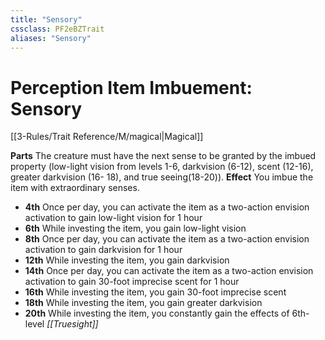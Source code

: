 ```yaml
---
title: "Sensory"
cssclass: PF2eBZTrait
aliases: "Sensory"
---
```


# Perception Item Imbuement: Sensory
[[3-Rules/Trait Reference/M/magical|Magical]]

**Parts** The creature must have the next sense to be granted by the imbued property (low-light vision from levels 1-6, darkvision (6-12), scent (12-16), greater darkvision (16- 18), and true seeing(18-20)).
**Effect** You imbue the item with extraordinary senses.

*   **4th** Once per day, you can activate the item as a two-action envision activation to gain low-light vision for 1 hour
*   **6th** While investing the item, you gain low-light vision
*   **8th** Once per day, you can activate the item as a two-action envision activation to gain darkvision for 1 hour
*   **12th** While investing the item, you gain darkvision
*   **14th** Once per day, you can activate the item as a two-action envision activation to gain 30-foot imprecise scent for 1 hour
*   **16th** While investing the item, you gain 30-foot imprecise scent
*   **18th** While investing the item, you gain greater darkvision
*   **20th** While investing the item, you constantly gain the effects of 6th-level _[[Truesight]]_